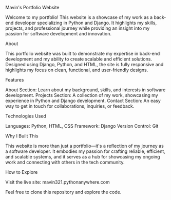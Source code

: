 Mavin's Portfolio Website

Welcome to my portfolio! This website is a showcase of my work as a back-end developer specializing in Python and Django. It highlights my skills, projects, and professional journey while providing an insight into my passion for software development and innovation.

About

This portfolio website was built to demonstrate my expertise in back-end development and my ability to create scalable and efficient solutions. Designed using Django, Python, and HTML, the site is fully responsive and highlights my focus on clean, functional, and user-friendly designs.

Features

About Section: Learn about my background, skills, and interests in software development.
Projects Section: A collection of my work, showcasing my experience in Python and Django development.
Contact Section: An easy way to get in touch for collaborations, inquiries, or feedback.

Technologies Used

Languages: Python, HTML, CSS
Framework: Django
Version Control: Git

Why I Built This

This website is more than just a portfolio—it's a reflection of my journey as a software developer. It embodies my passion for crafting reliable, efficient, and scalable systems, and it serves as a hub for showcasing my ongoing work and connecting with others in the tech community.

How to Explore

Visit the live site: mavin321.pythonanywhere.com

Feel free to clone this repository and explore the code.